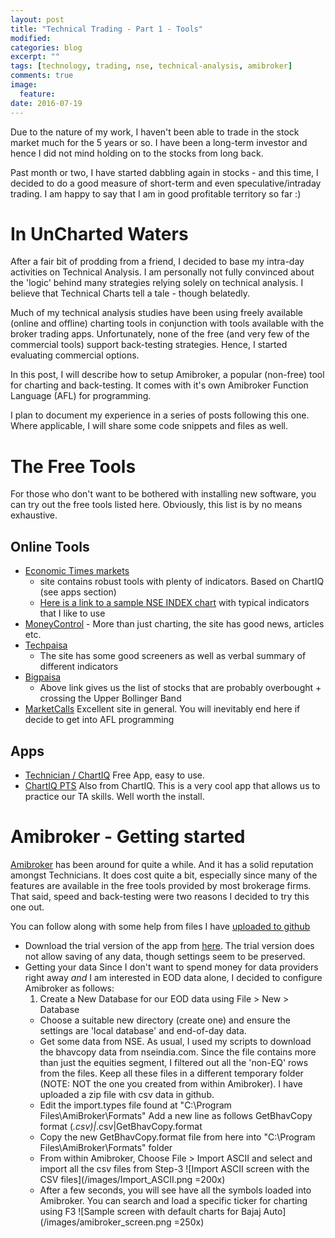 ```yaml
---
layout: post
title: "Technical Trading - Part 1 - Tools"
modified:
categories: blog
excerpt: ""
tags: [technology, trading, nse, technical-analysis, amibroker]
comments: true
image:
  feature:
date: 2016-07-19
---
```


Due to the nature of my work, I haven't been able to trade in the stock market much for the 5 years or so. I have been a long-term
investor and hence I did not mind holding on to the stocks from long back.

Past month or two, I have started dabbling again in stocks - and this time, I decided to do a good measure of short-term
and even speculative/intraday trading. I am happy to say that I am in good profitable territory so far :)

# In UnCharted Waters

After a fair bit of prodding from a friend, I decided to base my intra-day activities on Technical Analysis.
I am personally not fully convinced about the 'logic' behind many strategies relying solely on technical analysis.
I believe that Technical Charts tell a tale - though belatedly.

Much of my technical analysis studies have been using freely available (online and offline) charting tools
in conjunction with tools available with the broker trading apps. Unfortunately, none of the free (and very few of the commercial tools) support back-testing strategies. Hence, I started evaluating commercial options.

In this post, I will describe how to setup Amibroker, a popular (non-free) tool for charting and back-testing. It comes with it's own Amibroker Function Language (AFL) for programming.

I plan to document my experience in a series of posts following this one. Where applicable, I will share some code snippets and files as well.

# The Free Tools

For those who don't want to be bothered with installing new software, you can try out the free tools listed here. Obviously, this list is by no means exhaustive.

## Online Tools

- [Economic Times markets](http://economictimes.indiatimes.com/markets)
   - site contains robust tools with plenty of indicators. Based on ChartIQ (see apps section)
   * [Here is a link to a sample NSE INDEX chart](http://economictimes.indiatimes.com/markets/technical-charts?symbol=NSE%2520INDEX&exchange=NSE&entity=index&periodicity=day) with typical
indicators that I like to use
- [MoneyControl](http://www.moneycontrol.com/technicals/) - More than just charting, the site has good news, articles etc.
- [Techpaisa](http://techpaisa.com/stock/nifty/)
   - The site has some good screeners as well as verbal summary of different indicators
- [Bigpaisa](http://www.bigpaisa.com/custom-technical-screener?date=1&exchange=1&stock_index=2&newhigh=All&priceaction=All&gapper=All&close=All&volume=All&volumeaction=All&avgvolumeaction=All&pricecrossover=All&emacrossover=All&macd=All&adx10=All&adx14=All&di10=All&di14=All&psar=All&rsi=3&bband=1&candlestick_patterns_3=All&candlestick_patterns_4=All&candlestick_patterns_2=All&candlestick_patterns_1=All&candlestick_patterns=All)
   * Above link gives us the list of stocks that are probably overbought + crossing the Upper Bollinger Band
- [MarketCalls](http://www.marketcalls.in/charts) Excellent site in general. You will inevitably end here if decide to get into AFL programming

## Apps

- [Technician / ChartIQ](https://itunes.apple.com/in/app/technician-real-time-stock/id570491345?mt=8) Free App, easy to use.
- [ChartIQ PTS](https://itunes.apple.com/us/app/chartiq-practice-trading-simulator/id517702104?mt=8) Also from ChartIQ. This is a very cool app that allows us to practice our TA skills. Well worth the install.

# Amibroker - Getting started

[Amibroker](http://www.amibroker.com/) has been around for quite a while. And it has a solid reputation amongst Technicians. It does
cost quite a bit, especially since many of the features are available in the free tools provided by most
brokerage firms. That said, speed and back-testing were two reasons I decided to try this one out.

You can follow along with some help from files I have [uploaded to github](https://github.com/p2c2e/amibroker-playground)

- Download the trial version of the app from [here](http://www.amibroker.com/download.html). The trial version does not allow
saving of any data, though settings seem to be preserved.
- Getting your data
Since I don't want to spend money for data providers right away _and_ I am interested in EOD data alone,
I decided to configure Amibroker as follows:
   1. Create a New Database for our EOD data using File > New > Database
   * Choose a suitable new directory (create one) and ensure the settings are 'local database' and end-of-day data.
   * Get some data from NSE.
As usual, I used my scripts to download the bhavcopy data from nseindia.com. Since the file contains more than just the equities segment, I filtered out all the 'non-EQ' rows from the files.
Keep all these files in a different temporary folder (NOTE: NOT the one you created from within Amibroker). I have uploaded a zip file with csv data in github.
   * Edit the import.types file found at "C:\Program Files\AmiBroker\Formats"
Add a new line as follows
GetBhavCopy format (*.csv)|*.csv|GetBhavCopy.format
   * Copy the new GetBhavCopy.format file from here into "C:\Program Files\AmiBroker\Formats" folder
   * From within Amibroker, Choose File > Import ASCII and select and import all the csv files from Step-3
   ![Import ASCII screen with the CSV files](/images/Import_ASCII.png =200x)
   *  After a few seconds, you will see have all the symbols loaded into Amibroker. You can search and load a specific ticker for charting using F3
   ![Sample screen with default charts for Bajaj Auto](/images/amibroker_screen.png =250x)
